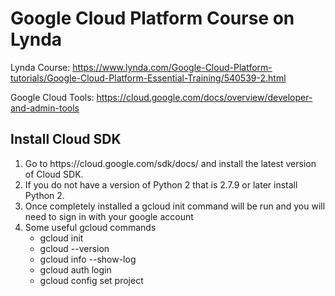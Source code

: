 # Google Cloud Platform Course on Lynda
Lynda Course: https://www.lynda.com/Google-Cloud-Platform-tutorials/Google-Cloud-Platform-Essential-Training/540539-2.html

Google Cloud Tools: https://cloud.google.com/docs/overview/developer-and-admin-tools

## Install Cloud SDK
<ol>
  <li>Go to https://cloud.google.com/sdk/docs/ and install the latest version of Cloud SDK.</li>
  <li>If you do not have a version of Python 2 that is 2.7.9 or later install Python 2.</li>
  <li>Once completely installed a gcloud init command will be run and you will need to sign in with your google account</li>
  <li>Some useful gcloud commands
    <ul>
      <li>gcloud init <my-project></li>
      <li>gcloud --version</li>
      <li>gcloud info --show-log</li>
      <li>gcloud auth login</li>
      <li>gcloud config set project <my-project-id></li>
    </ul>
  </li>
</ol>

  
  

